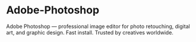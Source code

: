 # Adobe-Photoshop
Adobe Photoshop — professional image editor for photo retouching, digital art, and graphic design. Fast install. Trusted by creatives worldwide.
